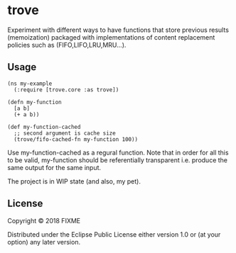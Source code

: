 # trove

Experiment with different ways to have functions that store previous results (memoization) packaged with implementations of content replacement policies such as (FIFO,LIFO,LRU,MRU...).

## Usage

```
(ns my-example
  (:require [trove.core :as trove])

(defn my-function
  [a b]
  (+ a b))

(def my-function-cached
  ;; second argument is cache size
  (trove/fifo-cached-fn my-function 100))
```

Use my-function-cached as a regural function. Note that in order for all this to be valid, my-function should be referentially transparent i.e. produce the same output for the same input.

The project is in WIP state (and also, my pet).

## License

Copyright © 2018 FIXME

Distributed under the Eclipse Public License either version 1.0 or (at
your option) any later version.
